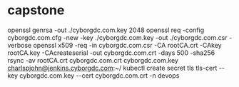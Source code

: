 # capstone
openssl genrsa -out ./cyborgdc.com.key 2048
openssl req -config cyborgdc.com.cfg -new  -key ./cyborgdc.com.key -out ./cyborgdc.com.csr -verbose
openssl x509 -req -in cyborgdc.com.csr -CA rootCA.crt -CAkey rootCA.key -CAcreateserial -out cyborgdc.com.crt -days 500 -sha256
rsync -av rootCA.crt cyborgdc.com.crt cyborgdc.com.key charlspjohn@jenkins.cyborgdc.com:~/
kubectl create secret tls tls-cert --key cyborgdc.com.key --cert cyborgdc.com.crt -n devops
